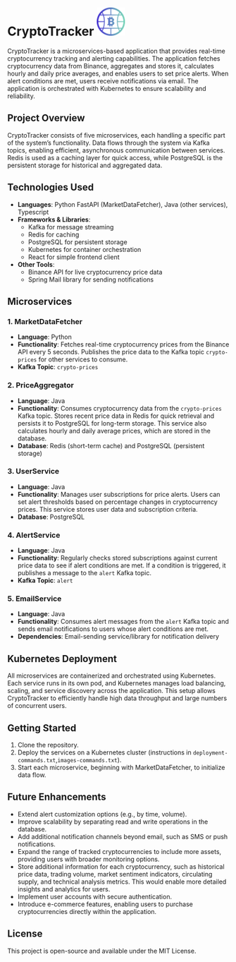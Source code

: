 # CryptoTracker ![Crypto Logo](logo.png)

CryptoTracker is a microservices-based application that provides real-time cryptocurrency tracking and alerting capabilities. The application fetches cryptocurrency data from Binance, aggregates and stores it, calculates hourly and daily price averages, and enables users to set  price alerts. When alert conditions are met, users receive notifications via email. The application is orchestrated with Kubernetes to ensure scalability and reliability.

## Project Overview

CryptoTracker consists of five microservices, each handling a specific part of the system’s functionality. Data flows through the system via Kafka topics, enabling efficient, asynchronous communication between services. Redis is used as a caching layer for quick access, while PostgreSQL is the persistent storage for historical and aggregated data.

## Technologies Used

- **Languages**: Python FastAPI (MarketDataFetcher), Java (other services), Typescript
- **Frameworks & Libraries**: 
  - Kafka for message streaming
  - Redis for caching
  - PostgreSQL for persistent storage
  - Kubernetes for container orchestration
  - React for simple frontend client
- **Other Tools**:
  - Binance API for live cryptocurrency price data
  - Spring Mail library for sending notifications

## Microservices

### 1. MarketDataFetcher
- **Language**: Python
- **Functionality**: Fetches real-time cryptocurrency prices from the Binance API every 5 seconds. Publishes the price data to the Kafka topic `crypto-prices` for other services to consume.
- **Kafka Topic**: `crypto-prices`

### 2. PriceAggregator
- **Language**: Java
- **Functionality**: Consumes cryptocurrency data from the `crypto-prices` Kafka topic. Stores recent price data in Redis for quick retrieval and persists it to PostgreSQL for long-term storage. This service also calculates hourly and daily average prices, which are stored in the database.
- **Database**: Redis (short-term cache) and PostgreSQL (persistent storage)

### 3. UserService
- **Language**: Java
- **Functionality**: Manages user subscriptions for price alerts. Users can set alert thresholds based on percentage changes in cryptocurrency prices. This service stores user data and subscription criteria.
- **Database**: PostgreSQL

### 4. AlertService
- **Language**: Java
- **Functionality**: Regularly checks stored subscriptions against current price data to see if alert conditions are met. If a condition is triggered, it publishes a message to the `alert` Kafka topic.
- **Kafka Topic**: `alert`

### 5. EmailService
- **Language**: Java
- **Functionality**: Consumes alert messages from the `alert` Kafka topic and sends email notifications to users whose alert conditions are met.
- **Dependencies**: Email-sending service/library for notification delivery

## Kubernetes Deployment

All microservices are containerized and orchestrated using Kubernetes. Each service runs in its own pod, and Kubernetes manages load balancing, scaling, and service discovery across the application. This setup allows CryptoTracker to efficiently handle high data throughput and large numbers of concurrent users.

## Getting Started

1. Clone the repository.
2. Deploy the services on a Kubernetes cluster (instructions in `deployment-commands.txt`,`images-commands.txt`).
4. Start each microservice, beginning with MarketDataFetcher, to initialize data flow.

## Future Enhancements

- Extend alert customization options (e.g., by time, volume).
- Improve scalability by separating read and write operations in the database.
- Add additional notification channels beyond email, such as SMS or push notifications.
- Expand the range of tracked cryptocurrencies to include more assets, providing users with broader monitoring options.
- Store additional information for each cryptocurrency, such as historical price data, trading volume, market sentiment indicators, circulating supply, and technical analysis metrics. This would enable more detailed insights and analytics for users.
- Implement user accounts with secure authentication.
- Introduce e-commerce features, enabling users to purchase cryptocurrencies directly within the application.


## License

This project is open-source and available under the MIT License.
